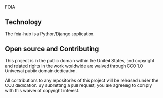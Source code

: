 
FOIA

## Technology

The foia-hub is a Python/Django application.

## Open source and Contributing

This project is in the public domain within the United States, and copyright
and related rights in the work worldwide are waived through CC0 1.0 Universal
public domain dedication. 

All contributions to any repositories of this project will be released under
the CC0 dedication. By submitting a pull request, you are agreeing to comply
with this waiver of copyright interest. 
